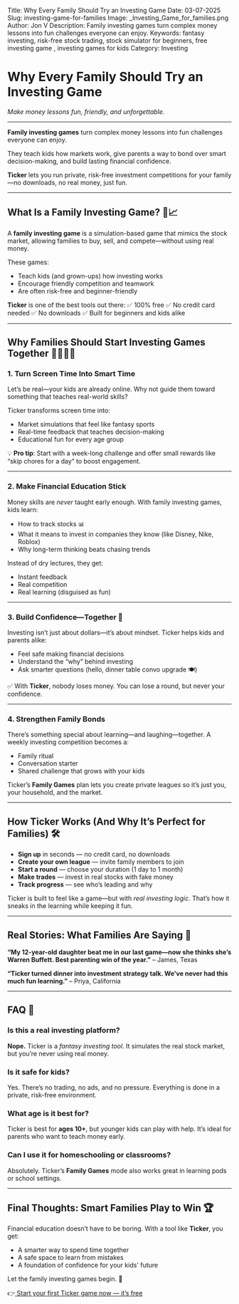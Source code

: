 Title: Why Every Family Should Try an Investing Game
Date: 03-07-2025
Slug: investing-game-for-families
Image: _Investing_Game_for_families.png
Author: Jon V
Description: Family investing games turn complex money lessons into fun challenges everyone can enjoy.
Keywords: fantasy investing, risk-free stock trading, stock simulator for beginners, free investing game , investing games for kids
Category: Investing

# **Why Every Family Should Try an Investing Game**

_Make money lessons fun, friendly, and unforgettable._

---

**Family investing games** turn complex money lessons into fun challenges everyone can enjoy.

They teach kids how markets work, give parents a way to bond over smart decision-making, and build lasting financial confidence.

**Ticker** lets you run private, risk-free investment competitions for your family—no downloads, no real money, just fun.

---

## **What Is a Family Investing Game? 🎲📈**

A **family investing game** is a simulation-based game that mimics the stock market, allowing families to buy, sell, and compete—without using real money.

These games:

- Teach kids (and grown-ups) how investing works
- Encourage friendly competition and teamwork
- Are often risk-free and beginner-friendly

**Ticker** is one of the best tools out there:
✅ 100% free
✅ No credit card needed
✅ No downloads
✅ Built for beginners and kids alike

---

## **Why Families Should Start Investing Games Together 👨‍👩‍👧‍👦**

### **1. Turn Screen Time Into Smart Time**

Let’s be real—your kids are already online. Why not guide them toward something that teaches real-world skills?



Ticker transforms screen time into:

- Market simulations that feel like fantasy sports
- Real-time feedback that teaches decision-making
- Educational fun for every age group

💡 **Pro tip**: Start with a week-long challenge and offer small rewards like “skip chores for a day” to boost engagement.

---

### **2. Make Financial Education Stick**

Money skills are _never_ taught early enough.
With family investing games, kids learn:

- How to track stocks 📊
- What it means to invest in companies they know (like Disney, Nike, Roblox)
- Why long-term thinking beats chasing trends

Instead of dry lectures, they get:

- Instant feedback
- Real competition
- Real learning (disguised as fun)

---

### **3. Build Confidence—Together 💪**

Investing isn’t just about dollars—it’s about mindset.
Ticker helps kids and parents alike:

- Feel safe making financial decisions
- Understand the “why” behind investing
- Ask smarter questions (hello, dinner table convo upgrade 🍽️)

✅ With **Ticker**, nobody loses money. You can lose a round, but never your confidence.

---

### **4. Strengthen Family Bonds**

There’s something special about learning—and laughing—together.
A weekly investing competition becomes a:

- Family ritual
- Conversation starter
- Shared challenge that grows with your kids

Ticker’s **Family Games** plan lets you create private leagues so it’s just you, your household, and the market.

---

## **How Ticker Works (And Why It’s Perfect for Families) 🛠️**

- **Sign up** in seconds — no credit card, no downloads
- **Create your own league** — invite family members to join
- **Start a round** — choose your duration (1 day to 1 month)
- **Make trades** — invest in real stocks with fake money
- **Track progress** — see who’s leading and why

Ticker is built to feel like a game—but with _real investing logic_.
That’s how it sneaks in the learning while keeping it fun.

---

## **Real Stories: What Families Are Saying 💬**

**“My 12-year-old daughter beat me in our last game—now she thinks she’s Warren Buffett. Best parenting win of the year.”** – James, Texas

**“Ticker turned dinner into investment strategy talk. We’ve never had this much fun learning.”** – Priya, California

---

## **FAQ 🧠**

### **Is this a real investing platform?**

**Nope.** Ticker is a _fantasy investing tool_. It simulates the real stock market, but you’re never using real money.

### **Is it safe for kids?**

Yes. There’s no trading, no ads, and no pressure. Everything is done in a private, risk-free environment.

### **What age is it best for?**

Ticker is best for **ages 10+**, but younger kids can play with help. It’s ideal for parents who want to teach money early.

### **Can I use it for homeschooling or classrooms?**

Absolutely. Ticker’s **Family Games** mode also works great in learning pods or school settings.

---

## **Final Thoughts: Smart Families Play to Win 🏆**

Financial education doesn’t have to be boring.
With a tool like **Ticker**, you get:

- A smarter way to spend time together
- A safe space to learn from mistakes
- A foundation of confidence for your kids' future

Let the family investing games begin. 🥇

👉[ Start your first Ticker game now — it’s free](https://heyticker.com/ "‌")
